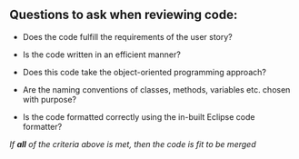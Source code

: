 ## Questions to ask when reviewing code:

* Does the code fulfill the requirements of the user story?

* Is the code written in an efficient manner?

* Does this code take the object-oriented programming approach?

* Are the naming conventions of classes, methods, variables etc. chosen with purpose?

* Is the code formatted correctly using the in-built Eclipse code formatter?


_If **all** of the criteria above is met, then the code is fit to be merged_